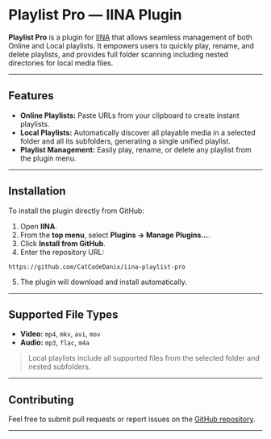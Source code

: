 # Playlist Pro — IINA Plugin

**Playlist Pro** is a plugin for [IINA](https://iina.io/) that allows seamless management of both Online and Local playlists. It empowers users to quickly play, rename, and delete playlists, and provides full folder scanning including nested directories for local media files.

---

## Features

- **Online Playlists:** Paste URLs from your clipboard to create instant playlists.
- **Local Playlists:** Automatically discover all playable media in a selected folder and all its subfolders, generating a single unified playlist.
- **Playlist Management:** Easily play, rename, or delete any playlist from the plugin menu.

---

## Installation

To install the plugin directly from GitHub:

1. Open **IINA**.
2. From the **top menu**, select **Plugins → Manage Plugins…**.
3. Click **Install from GitHub**.
4. Enter the repository URL:

```
https://github.com/CatCodeDanix/iina-playlist-pro
```

5. The plugin will download and install automatically.

---

## Supported File Types

- **Video:** `mp4`, `mkv`, `avi`, `mov`
- **Audio:** `mp3`, `flac`, `m4a`

> Local playlists include all supported files from the selected folder and nested subfolders.

---

## Contributing

Feel free to submit pull requests or report issues on the [GitHub repository](https://github.com/CatCodeDanix/iina-playlist-pro).

---
